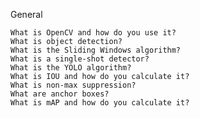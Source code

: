 General

    What is OpenCV and how do you use it?
    What is object detection?
    What is the Sliding Windows algorithm?
    What is a single-shot detector?
    What is the YOLO algorithm?
    What is IOU and how do you calculate it?
    What is non-max suppression?
    What are anchor boxes?
    What is mAP and how do you calculate it?

